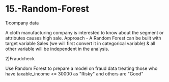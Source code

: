 # 15.-Random-Forest

1)company data

A cloth manufacturing company is interested to know about the segment or attributes causes high sale. 
Approach - A Random Forest can be built with target variable Sales (we will first convert it in categorical variable) & all other variable will be independent in the analysis.  


2)Fraudcheck

Use Random Forest to prepare a model on fraud data 
treating those who have taxable_income <= 30000 as "Risky" and others are "Good"
